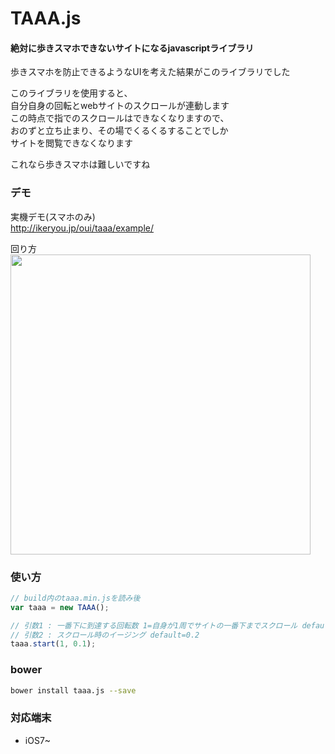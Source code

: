 TAAA.js
========

#### 絶対に歩きスマホできないサイトになるjavascriptライブラリ ####
歩きスマホを防止できるようなUIを考えた結果がこのライブラリでした

このライブラリを使用すると、<br>
自分自身の回転とwebサイトのスクロールが連動します<br>
この時点で指でのスクロールはできなくなりますので、<br>
おのずと立ち止まり、その場でくるくるすることでしか<br>
サイトを閲覧できなくなります

これなら歩きスマホは難しいですね<br>


### デモ ###
実機デモ(スマホのみ)<br>
http://ikeryou.jp/oui/taaa/example/<br>

回り方<br>
<img src="http://ikeryou.jp/oui/taaa/t.gif" width="480" height="480">

### 使い方 ###
```javascript
// build内のtaaa.min.jsを読み後
var taaa = new TAAA();

// 引数1 : 一番下に到達する回転数 1=自身が1周でサイトの一番下までスクロール default=1
// 引数2 : スクロール時のイージング default=0.2
taaa.start(1, 0.1);
```
### bower ###
```bash
bower install taaa.js --save
```

### 対応端末 ###
* iOS7~
